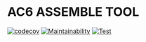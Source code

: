 # AC6 ASSEMBLE TOOL
[![codecov](https://codecov.io/gh/tooppoo/ac6_assemble_tool/graph/badge.svg?token=UI0MDSP0F0)](https://codecov.io/gh/tooppoo/ac6_assemble_tool)
[![Maintainability](https://api.codeclimate.com/v1/badges/536880bc414395f71b2f/maintainability)](https://codeclimate.com/github/tooppoo/ac6_assemble_tool/maintainability)
[![Test](https://github.com/tooppoo/ac6_assemble_tool/actions/workflows/main.yml/badge.svg?branch=main)](https://github.com/tooppoo/ac6_assemble_tool/actions/workflows/main.yml)
